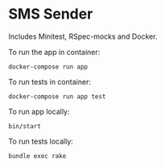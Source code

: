 SMS Sender
====

Includes Minitest, RSpec-mocks and Docker.

To run the app in container:
```
docker-compose run app
```

To run tests in container:
```
docker-compose run app test
```

To run app locally:
```
bin/start
```

To run tests locally:
```
bundle exec rake
```

